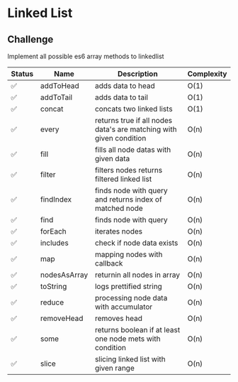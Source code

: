 # Linked List 





## Challenge


Implement all possible es6 array methods to linkedlist

 


| Status | Name         | Description | Complexity |
|--------|--------------|-------------|------------|
| ✅  | addToHead    | adds data to head            | O(1)       |
| ✅  | addToTail    |   adds data to tail           | O(1)       |
| ✅  | concat       |  concats two linked lists           | O(1)       |
| ✅  | every        |   returns true if all nodes data's are matching with given condition          | O(n)       |
| ✅  | fill         |  fills all node datas with given data          | O(n)       |
| ✅  | filter       |   filters nodes returns filtered linked list          | O(n)       |
| ✅  | findIndex       |   finds node with query and returns index of matched node         | O(n)       |
| ✅  | find         |   finds node with query          | O(n)       |
| ✅  | forEach      |   iterates nodes          | O(n)       |
| ✅  | includes     |   check if node data exists         | O(n)       |
| ✅  | map          |  mapping nodes with callback           | O(n)       |
| ✅  | nodesAsArray |   returnin all nodes in array          | O(n)       |
| ✅  | toString     |  logs prettified  string           | O(n)       |
| ✅  | reduce       |  processing node data with accumulator           | O(n)       |
| ✅  | removeHead   |    removes head         | O(n)       |
| ✅  | some   |    returns boolean if at least one node mets with condition        | O(n)       |
| ✅  | slice   |   slicing linked list with  given range   | O(n)       |


 